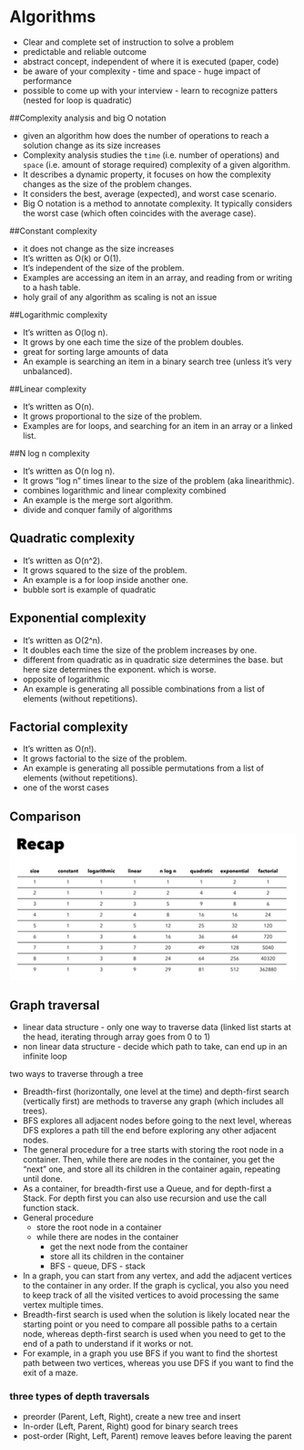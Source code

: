 # Algorithms
- Clear and complete set of instruction to solve a problem
- predictable and reliable outcome
- abstract concept, independent of where it is executed (paper, code)
- be aware of your complexity - time and space - huge impact of performance
- possible to come up with your interview - learn to recognize patters (nested for loop is quadratic)

##Complexity analysis and big O notation
- given an algorithm how does the number of operations to reach a solution change as its size increases
- Complexity analysis studies the `time` (i.e. number of operations) and `space` (i.e. amount of storage required) complexity of a given algorithm.
- It describes a dynamic property, it focuses on how the complexity changes as the size of the problem changes.
- It considers the best, average (expected), and worst case scenario.
- Big O notation is a method to annotate complexity. It typically considers the worst case (which often coincides with the average case).

##Constant complexity
- it does not change as the size increases
- It’s written as O(k) or O(1).
- It’s independent of the size of the problem.
- Examples are accessing an item in an array, and reading from or writing to a hash table.
- holy grail of any algorithm as scaling is not an issue

##Logarithmic complexity
- It’s written as O(log n).
- It grows by one each time the size of the problem doubles.
- great for sorting large amounts of data
- An example is searching an item in a binary search tree (unless it’s very unbalanced).

##Linear complexity
- It’s written as O(n).
- It grows proportional to the size of the problem.
- Examples are for loops, and searching for an item in an array or a linked list.

##N log n complexity
- It’s written as O(n log n).
- It grows “log n” times linear to the size of the problem (aka linearithmic).
- combines logarithmic and linear complexity combined
- An example is the merge sort algorithm. 
- divide and conquer family of algorithms

## Quadratic complexity
- It’s written as O(n^2).
- It grows squared to the size of the problem.
- An example is a for loop inside another one.
- bubble sort is example of quadratic

## Exponential complexity
- It’s written as O(2^n).
- It doubles each time the size of the problem increases by one.
- different from quadratic as in quadratic size determines the base. but here size determines the exponent. which is worse.
- opposite of logarithmic 
- An example is generating all possible combinations from a list of elements (without repetitions).

## Factorial complexity
- It’s written as O(n!).
- It grows factorial to the size of the problem.
- An example is generating all possible permutations from a list of elements (without repetitions).
- one of the worst cases

## Comparison
![img.png](media/img.png)

## Graph traversal
- linear data structure - only one way to traverse data (linked list starts at the head, iterating through array goes from 0 to 1)
- non linear data structure - decide which path to take, can end up in an infinite loop

two ways to traverse through a tree
- Breadth-first (horizontally, one level at the time) and depth-first search (vertically first) are methods to traverse any graph (which includes all trees). 
- BFS explores all adjacent nodes before going to the next level, whereas DFS explores a path till the end before exploring any other adjacent nodes.
- The general procedure for a tree starts with storing the root node in a container. Then, while there are nodes in the container, you get the “next” one, and store all its children in the container again, repeating until done. 
- As a container, for breadth-first use a Queue, and for depth-first a Stack. For depth first you can also use recursion and use the call function stack.
- General procedure
  - store the root node in a container
  - while there are nodes in the container
    - get the next node from the container
    - store all its children in the container
    - BFS - queue, DFS - stack
- In a graph, you can start from any vertex, and add the adjacent vertices to the container in any order. If the graph is cyclical, you also you need to keep track of all the visited vertices to avoid processing the same vertex multiple times.
- Breadth-first search is used when the solution is likely located near the starting point or you need to compare all possible paths to a certain node, whereas depth-first search is used when you need to get to the end of a path to understand if it works or not.
- For example, in a graph you use BFS if you want to find the shortest path between two vertices, whereas you use DFS if you want to find the exit of a maze.

### three types of depth traversals
- preorder (Parent, Left, Right), create a new tree and insert
- In-order (Left, Parent, Right) good for binary search trees
- post-order (Right, Left, Parent) remove leaves before leaving the parent